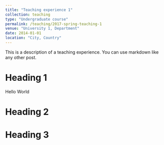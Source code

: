 ```yaml
---
title: "Teaching experience 1"
collection: teaching
type: "Undergraduate course"
permalink: /teaching/2017-spring-teaching-1
venue: "University 1, Department"
date: 2014-01-01
location: "City, Country"
---
```


This is a description of a teaching experience. You can use markdown like any other post.

Heading 1
======
Hello World

Heading 2
======

Heading 3
======